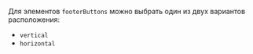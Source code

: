 Для элементов `footerButtons` можно выбрать один из двух вариантов расположения:
- `vertical`
- `horizontal`
